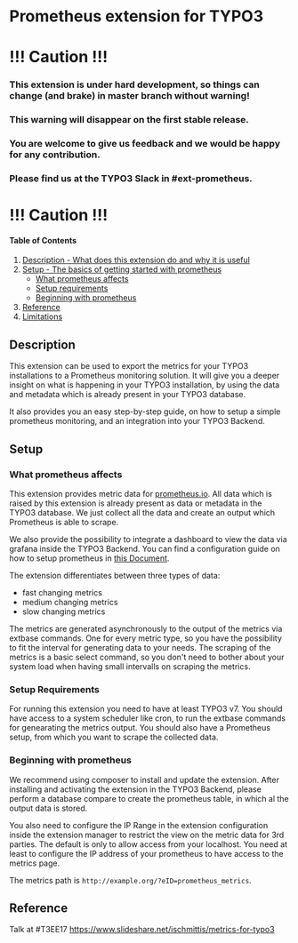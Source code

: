 # Prometheus extension for TYPO3

# !!! Caution !!!
### This extension is under hard development, so things can change (and brake) in master branch without warning!
### This warning will disappear on the first stable release. 
### You are welcome to give us feedback and we would be happy for any contribution. 
### Please find us at the TYPO3 Slack in #ext-prometheus.
# !!! Caution !!!


#### Table of Contents
1. [Description - What does this extension do and why it is useful](#description)
2. [Setup - The basics of getting started with prometheus](#setup)
    * [What prometheus affects](#what-prometheus-affects)
    * [Setup requirements](#setup-requirements)
    * [Beginning with prometheus](#beginning-with-prometheus)
3. [Reference](#reference)
4. [Limitations](#limitations)

## Description

This extension can be used to export the metrics for your TYPO3 installations to a Prometheus monitoring solution. It 
will give you a deeper insight on what is happening in your TYPO3 installation, by using the data and metadata which
is already present in your TYPO3 database.

It also provides you an easy step-by-step guide, on how to setup a simple prometheus monitoring, and an integration into
your TYPO3 Backend.

## Setup

### What prometheus affects

This extension provides metric data for <a href="https://prometheus.io">prometheus.io</a>. All data which is raised by 
this extension is already present as data or metadata in the TYPO3 database. We just collect all the data and create an
output which Prometheus is able to scrape. 

We also provide the possibility to integrate a dashboard to view the data via grafana inside the TYPO3 Backend. You can
find a configuration guide on how to setup prometheus in <a href="/PrometheusDocker/README.md">this Document</a>.   

The extension differentiates between three types of data:
- fast changing metrics
- medium changing metrics
- slow changing metrics

The metrics are generated asynchronously to the output of the metrics via extbase commands. One for every metric 
type, so you have the possibility to fit the interval for generating data to your needs. The scraping of the metrics is
a basic select command, so you don't need to bother about your system load when having small intervalls on scraping the
metrics.

### Setup Requirements

For running this extension you need to have at least TYPO3 v7. You should have access to a system scheduler like cron, 
to run the extbase commands for genearating the metrics output. You should also have a Prometheus setup, from which you
want to scrape the collected data.

### Beginning with prometheus

We recommend using composer to install and update the extension. After installing and activating the extension in the
TYPO3 Backend, please perform a database compare to create the prometheus table, in which al the output data is stored.

You also need to configure the IP Range in the extension configuration inside the extension manager to restrict the view 
on the metric data for 3rd parties. The default is only to allow access from your localhost. You need at least to
configure the IP address of your prometheus to have access to the metrics page.

The metrics path is `http://example.org/?eID=prometheus_metrics`.

## Reference
Talk at #T3EE17 https://www.slideshare.net/ischmittis/metrics-for-typo3


